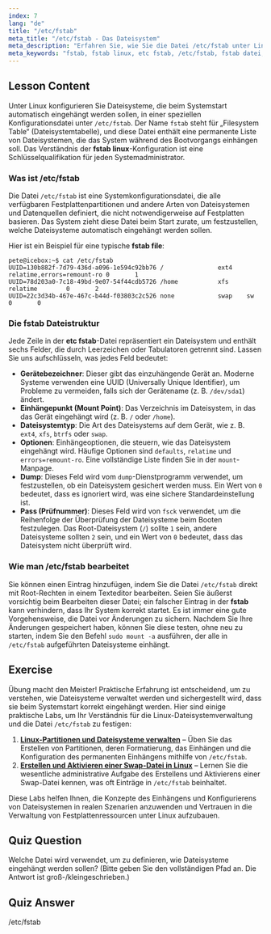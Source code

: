 ```yaml
---
index: 7
lang: "de"
title: "/etc/fstab"
meta_title: "/etc/fstab - Das Dateisystem"
meta_description: "Erfahren Sie, wie Sie die Datei /etc/fstab unter Linux verwenden, um Dateisysteme beim Booten automatisch einzubinden. Diese Anleitung behandelt die fstab-Syntax, die sichere Bearbeitung der etc fstab-Datei und ihre Rolle beim Systemstart."
meta_keywords: "fstab, fstab linux, etc fstab, /etc/fstab, fstab datei, dateisysteme einbinden, Linux boot, fstab tutorial"
---
```


## Lesson Content

Unter Linux konfigurieren Sie Dateisysteme, die beim Systemstart automatisch eingehängt werden sollen, in einer speziellen Konfigurationsdatei unter `/etc/fstab`. Der Name `fstab` steht für „Filesystem Table“ (Dateisystemtabelle), und diese Datei enthält eine permanente Liste von Dateisystemen, die das System während des Bootvorgangs einhängen soll. Das Verständnis der **fstab linux**-Konfiguration ist eine Schlüsselqualifikation für jeden Systemadministrator.

### Was ist /etc/fstab

Die Datei `/etc/fstab` ist eine Systemkonfigurationsdatei, die alle verfügbaren Festplattenpartitionen und andere Arten von Dateisystemen und Datenquellen definiert, die nicht notwendigerweise auf Festplatten basieren. Das System zieht diese Datei beim Start zurate, um festzustellen, welche Dateisysteme automatisch eingehängt werden sollen.

Hier ist ein Beispiel für eine typische **fstab file**:

```plaintext
pete@icebox:~$ cat /etc/fstab
UUID=130b882f-7d79-436d-a096-1e594c92bb76 /               ext4    relatime,errors=remount-ro 0       1
UUID=78d203a0-7c18-49bd-9e07-54f44cdb5726 /home           xfs     relatime        0       2
UUID=22c3d34b-467e-467c-b44d-f03803c2c526 none            swap    sw              0       0
```

### Die fstab Dateistruktur

Jede Zeile in der **etc fstab**-Datei repräsentiert ein Dateisystem und enthält sechs Felder, die durch Leerzeichen oder Tabulatoren getrennt sind. Lassen Sie uns aufschlüsseln, was jedes Feld bedeutet:

- **Gerätebezeichner**: Dieser gibt das einzuhängende Gerät an. Moderne Systeme verwenden eine UUID (Universally Unique Identifier), um Probleme zu vermeiden, falls sich der Gerätename (z. B. `/dev/sda1`) ändert.
- **Einhängepunkt (Mount Point)**: Das Verzeichnis im Dateisystem, in das das Gerät eingehängt wird (z. B. `/` oder `/home`).
- **Dateisystemtyp**: Die Art des Dateisystems auf dem Gerät, wie z. B. `ext4`, `xfs`, `btrfs` oder `swap`.
- **Optionen**: Einhängeoptionen, die steuern, wie das Dateisystem eingehängt wird. Häufige Optionen sind `defaults`, `relatime` und `errors=remount-ro`. Eine vollständige Liste finden Sie in der `mount`-Manpage.
- **Dump**: Dieses Feld wird vom `dump`-Dienstprogramm verwendet, um festzustellen, ob ein Dateisystem gesichert werden muss. Ein Wert von `0` bedeutet, dass es ignoriert wird, was eine sichere Standardeinstellung ist.
- **Pass (Prüfnummer)**: Dieses Feld wird von `fsck` verwendet, um die Reihenfolge der Überprüfung der Dateisysteme beim Booten festzulegen. Das Root-Dateisystem (`/`) sollte `1` sein, andere Dateisysteme sollten `2` sein, und ein Wert von `0` bedeutet, dass das Dateisystem nicht überprüft wird.

### Wie man /etc/fstab bearbeitet

Sie können einen Eintrag hinzufügen, indem Sie die Datei `/etc/fstab` direkt mit Root-Rechten in einem Texteditor bearbeiten. Seien Sie äußerst vorsichtig beim Bearbeiten dieser Datei; ein falscher Eintrag in der **fstab** kann verhindern, dass Ihr System korrekt startet. Es ist immer eine gute Vorgehensweise, die Datei vor Änderungen zu sichern. Nachdem Sie Ihre Änderungen gespeichert haben, können Sie diese testen, ohne neu zu starten, indem Sie den Befehl `sudo mount -a` ausführen, der alle in `/etc/fstab` aufgeführten Dateisysteme einhängt.

## Exercise

Übung macht den Meister! Praktische Erfahrung ist entscheidend, um zu verstehen, wie Dateisysteme verwaltet werden und sichergestellt wird, dass sie beim Systemstart korrekt eingehängt werden. Hier sind einige praktische Labs, um Ihr Verständnis für die Linux-Dateisystemverwaltung und die Datei `/etc/fstab` zu festigen:

1. **[Linux-Partitionen und Dateisysteme verwalten](https://labex.io/de/labs/comptia-manage-linux-partitions-and-filesystems-590845)** – Üben Sie das Erstellen von Partitionen, deren Formatierung, das Einhängen und die Konfiguration des permanenten Einhängens mithilfe von `/etc/fstab`.
2. **[Erstellen und Aktivieren einer Swap-Datei in Linux](https://labex.io/de/labs/comptia-create-and-activate-a-swap-file-in-linux-590858)** – Lernen Sie die wesentliche administrative Aufgabe des Erstellens und Aktivierens einer Swap-Datei kennen, was oft Einträge in `/etc/fstab` beinhaltet.

Diese Labs helfen Ihnen, die Konzepte des Einhängens und Konfigurierens von Dateisystemen in realen Szenarien anzuwenden und Vertrauen in die Verwaltung von Festplattenressourcen unter Linux aufzubauen.

## Quiz Question

Welche Datei wird verwendet, um zu definieren, wie Dateisysteme eingehängt werden sollen? (Bitte geben Sie den vollständigen Pfad an. Die Antwort ist groß-/kleingeschrieben.)

## Quiz Answer

/etc/fstab
